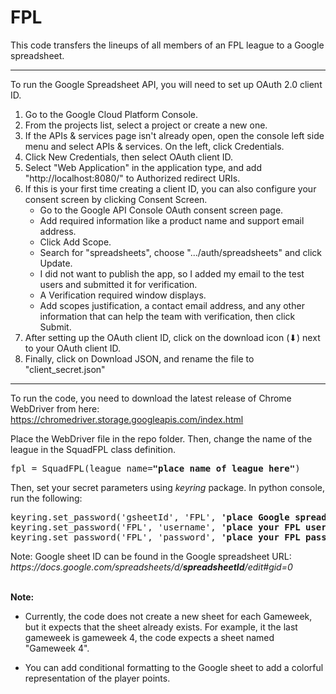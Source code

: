 # FPL

This code transfers the lineups of all members of an FPL league to a Google spreadsheet.
_______
To run the Google Spreadsheet API, you will need to set up OAuth 2.0 client ID.
1. Go to the Google Cloud Platform Console.
2. From the projects list, select a project or create a new one.
3. If the APIs & services page isn't already open, open the console left side menu and select APIs & services.
On the left, click Credentials.
4. Click New Credentials, then select OAuth client ID.
5. Select "Web Application" in the application type, and add "http://localhost:8080/" to Authorized redirect URIs.
6. If this is your first time creating a client ID, you can also configure your consent screen by clicking Consent Screen. 
    - Go to the Google API Console OAuth consent screen page.
    - Add required information like a product name and support email address.
    - Click Add Scope.
    - Search for "spreadsheets", choose ".../auth/spreadsheets" and click Update.
    - I did not want to publish the app, so I added my email to the test users and submitted it for verification.
    - A Verification required window displays.
    - Add scopes justification, a contact email address, and any other information that can help the team with verification, then click Submit.
7. After setting up the OAuth client ID, click on the download icon (⬇) next to your OAuth client ID.
8. Finally, click on Download JSON,  and rename the file to "client_secret.json"
_______

To run the code, you need to download the latest release of Chrome WebDriver from here:
https://chromedriver.storage.googleapis.com/index.html

Place the WebDriver file in the repo folder. 
Then, change the name of the league in the SquadFPL class definition.
<pre>
fpl = SquadFPL(league_name=<b>"place name of league here"</b>)
</pre>


Then, set your secret parameters using *keyring* package. In python console, run the following:
<pre>
keyring.set_password('gsheetId', 'FPL', <b>'place Google spreadsheet ID here'</b>)
keyring.set_password('FPL', 'username', <b>'place your FPL username here'</b>)
keyring.set_password('FPL', 'password', <b>'place your FPL password here'</b>)
</pre>
Note: Google sheet ID can  be found in the Google spreadsheet URL:
*https<area>://docs.google.com/spreadsheets/d/**spreadsheetId**/edit#gid=0*
<br></br>

**Note:** 
- Currently, the code does not create a new sheet for each Gameweek, but it expects that the sheet already exists.
For example, it the last gameweek is gameweek 4, the code expects a sheet named "Gameweek 4".

- You can add conditional formatting to the Google sheet to add a colorful representation of the player points.
